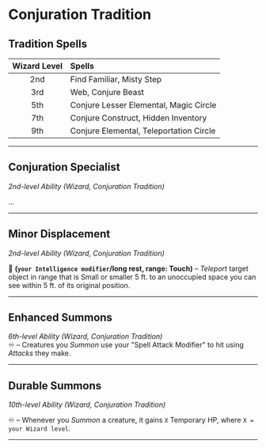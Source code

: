# Conjuration Tradition

## Tradition Spells

| Wizard Level | Spells                                  |
| :----------: | :-------------------------------------- |
|     2nd      | Find Familiar, Misty Step               |
|     3rd      | Web, Conjure Beast                      |
|     5th      | Conjure Lesser Elemental, Magic Circle  |
|     7th      | Conjure Construct, Hidden Inventory     |
|     9th      | Conjure Elemental, Teleportation Circle |

---

## Conjuration Specialist
*2nd-level Ability (Wizard, Conjuration Tradition)*

...

---

## Minor Displacement
*2nd-level Ability (Wizard, Conjuration Tradition)*

🔷 **(`your Intelligence modifier`/long rest, range: Touch)** – *Teleport* target object in range that is Small or smaller 5 ft. to an unoccupied space you can see within 5 ft. of its original position.

---

## Enhanced Summons
*6th-level Ability (Wizard, Conjuration Tradition)*  
♾️ – Creatures you *Summon* use your "Spell Attack Modifier" to hit using *Attacks* they make.

---

## Durable Summons
*10th-level Ability (Wizard, Conjuration Tradition)*  

♾️ – Whenever you *Summon* a creature, it gains `X` Temporary HP, where `X = your Wizard level`.

---
